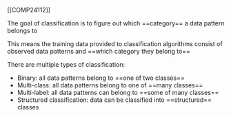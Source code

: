 [[COMP24112]]

The goal of classification is to figure out which ==category== a data pattern belongs to

This means the training data provided to classification algorithms consist of observed data patterns and ==which category they belong to==

There are multiple types of classification:
- Binary: all data patterns belong to ==one of two classes==
- Multi-class: all data patterns belong to one of ==many classes==
- Multi-label: all data patterns can belong to ==some of many classes==
- Structured classification: data can be classified into ==structured== classes